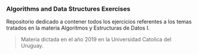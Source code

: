 ### Algorithms and Data Structures Exercises
Repositorio dedicado a contener todos los ejercicios referentes a los temas tratados en la materia Algoritmos y Estructuras de Datos I.
> Materia dictada en el año 2019 en la Universidad Catolica del Uruguay.
